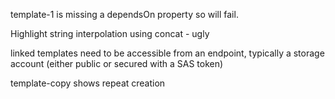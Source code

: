 template-1 is missing a dependsOn property so will fail.

Highlight string interpolation using concat - ugly

linked templates need to be accessible from an endpoint, typically a storage account (either public or secured with a SAS token)

template-copy shows repeat creation

